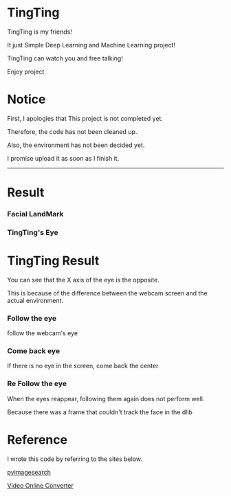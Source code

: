 # TingTing

TingTing is my friends!

It just Simple Deep Learning and Machine Learning project!

TingTing can watch you and free talking!

Enjoy project


# Notice

First, I apologies that This project is not completed yet.

Therefore, the code has not been cleaned up.

Also, the environment has not been decided yet.

I promise upload it as soon as I finish it.

---

# Result

### Facial LandMark

<amp-img src="./_Test/FacialLandMark.gif" width="300"/>


### TingTing's Eye


<amp-img src="./_Test/TingTing.gif" width="300"/>


# TingTing Result

You can see that the X axis of the eye is the opposite.

This is because of the difference between the webcam screen and the actual environment.

### Follow the eye

follow the webcam's eye

<amp-img src="./_Test/FollowEye.gif" width="300"/>

### Come back eye

If there is no eye in the screen, come back the center

<amp-img src="./_Test/CombackEye.gif" width="300"/>

### Re Follow the eye

When the eyes reappear, following them again does not perform well.

Because there was a frame that couldn't track the face in the dlib

<amp-img src="./_Test/ReFollowEye.gif" width="300"/>


# Reference

I wrote this code by referring to the sites below.

[pyimagesearch](https://www.pyimagesearch.com/)

[Video Online Converter](https://video.online-convert.com/)